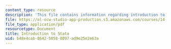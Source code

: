 ```yaml
---
content_type: resource
description: 'This file contains information regarding introduction to stata. '
file: https://ol-ocw-studio-app-production.s3.amazonaws.com/courses/14-75-political-economy-and-economic-development-fall-2012/b48e4cab864250588097ad9e25e2e63a_MIT14_75F12_IntrotoStatav2.pdf
file_type: application/pdf
resourcetype: Document
title: Introduction to Stata
uid: b48e4cab-8642-5058-8097-ad9e25e2e63a
---
```

